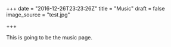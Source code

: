 +++
date = "2016-12-26T23:23:26Z"
title = "Music"
draft = false
image_source = "test.jpg"

+++

This is going to be the music page.
